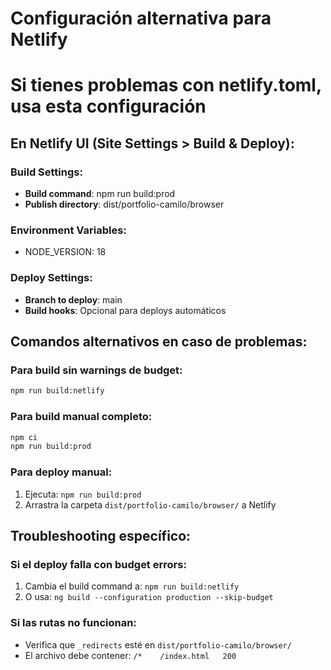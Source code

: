# Configuración alternativa para Netlify
# Si tienes problemas con netlify.toml, usa esta configuración

## En Netlify UI (Site Settings > Build & Deploy):

### Build Settings:
- **Build command**: npm run build:prod
- **Publish directory**: dist/portfolio-camilo/browser

### Environment Variables:
- NODE_VERSION: 18

### Deploy Settings:
- **Branch to deploy**: main
- **Build hooks**: Opcional para deploys automáticos

## Comandos alternativos en caso de problemas:

### Para build sin warnings de budget:
```bash
npm run build:netlify
```

### Para build manual completo:
```bash
npm ci
npm run build:prod
```

### Para deploy manual:
1. Ejecuta: `npm run build:prod`
2. Arrastra la carpeta `dist/portfolio-camilo/browser/` a Netlify

## Troubleshooting específico:

### Si el deploy falla con budget errors:
1. Cambia el build command a: `npm run build:netlify`
2. O usa: `ng build --configuration production --skip-budget`

### Si las rutas no funcionan:
- Verifica que `_redirects` esté en `dist/portfolio-camilo/browser/`
- El archivo debe contener: `/*    /index.html   200`
